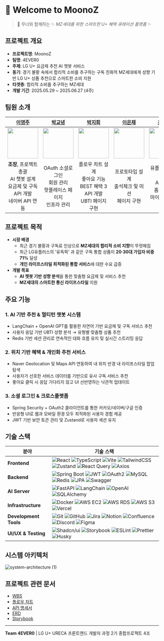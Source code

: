 # 🌈 Welcome to MoonoZ

> 🐙 무너와 함께하는
> ✨ *MZ세대를 위한 스마트한 U+ 혜택 큐레이션 플랫폼* ✨


## 프로젝트 개요

- **프로젝트명**: MoonoZ
- **팀명**: 4EVER0
- **주제**: LG U+ 요금제 추천 AI 챗봇 서비스
- **동기**: 경기 불황 속에서 합리적 소비를 추구하는 구독 친화적 MZ세대에게 성향 기반 LG U+ 상품 추천으로 스마트한 소비 지원
- **타겟층**: 합리적 소비를 추구하는 MZ세대
- **개발 기간**: 2025.05.29 ~ 2025.06.27 (4주)

## 팀원 소개

| [이영주](https://github.com/abyss-s) | [박교녕](https://github.com/kny0ng125) | [박지회](https://github.com/jihoi0615) | [이은채](https://github.com/eunchrri) | [홍민주](https://github.com/illustermin) |
| :---: | :---: | :---: | :---: | :---: |
| <img src="https://avatars.githubusercontent.com/u/77565980?v=4" width="100" /> | <img src="https://avatars.githubusercontent.com/u/80964083?v=4" width="100" /> | <img src="https://avatars.githubusercontent.com/u/197379577?v=4" width="100" /> | <img src="https://avatars.githubusercontent.com/u/171488704?v=4" width="100" /> | <img src="https://avatars.githubusercontent.com/u/134802163?v=4" width="100" /> |
| **조장**, 프로젝트 총괄<br/>AI 챗봇 설계<br/>요금제 및 구독 API 개발<br/>네이버 API 연동 | OAuth 소셜로그인<br/>회원 관리<br/>핫플레이스 페이지<br/>인프라 관리 | 플로우 차트 설계<br/>좋아요 기능<br/>BEST 혜택 3 API 개발<br/>UBTI 페이지 구현 | 프로토타입 설계<br/>출석체크 및 미션<br/>페이지 구현 | 유플투플 쿠폰 관리<br/>API 개발<br/>홈 화면 및<br/>마이페이지 구현 |

## 프로젝트 목적

- **시장 배경**
    - 최근 경기 불황과 구독료 인상으로 **MZ세대의 합리적 소비 지향**이 뚜렷해짐
    - 최근 LG유플러스의 '유독픽' 과 같은 구독 통합 상품이 **20·30대 가입자 비중 71%** 달성
    - **개인 라이프스타일 최적화된 통합 서비스**에 대한 수요 급증
- **개발 목표**
    - **AI 챗봇 기반 성향 분석**을 통한 맞춤형 요금제 및 서비스 추천
    - **MZ세대의 스마트한 통신 라이프스타일** 지원

## 주요 기능

### **1. AI 기반 추천 & 멀티턴 챗봇 시스템**
- LangChain + OpenAI GPT를 활용한 자연어 기반 요금제 및 구독 서비스 추천
- 사용자 응답 기반 UBTI 성향 분석 → 유형별 맞춤형 상품 추천
- Redis 기반 세션 관리로 연속적인 대화 흐름 유지 및 실시간 스트리밍 응답

### **2. 위치 기반 혜택 & 개인화 추천 서비스**
- Naver Geolocation 및 Maps API 연동하여 내 위치 반경 내 라이프스타일 팝업 탐색
- 사용자가 선호한 서비스 데이터를 기반으로 유사 구독 서비스 추천
- 좋아요 클릭 시 응답 기다리지 않고 UI 선반영하는 낙관적 업데이트

### **3. 소셜 로그인 & 크로스플랫폼**
- Spring Security + OAuth2 클라이언트를 통한 카카오/네이버/구글 인증
- 반응형 UI로 웹과 모바일 환경 모두 최적화된 사용자 경험 제공
- JWT 기반 보안 토큰 관리 및 Zustand로 사용자 세션 유지

## 기술 스택

| 분야 | 기술 스택 |
|------|-----------|
| **Frontend** | ![React](https://img.shields.io/badge/React-61DAFB?style=flat&logo=react&logoColor=black) ![TypeScript](https://img.shields.io/badge/TypeScript-3178C6?style=flat&logo=typescript&logoColor=white) ![Vite](https://img.shields.io/badge/Vite-646CFF?style=flat&logo=vite&logoColor=white) ![TailwindCSS](https://img.shields.io/badge/TailwindCSS-06B6D4?style=flat&logo=tailwindcss&logoColor=white) ![Zustand](https://img.shields.io/badge/Zustand-FF6B35?style=flat&logo=zustand&logoColor=white) ![React Query](https://img.shields.io/badge/React_Query-FF4154?style=flat&logo=reactquery&logoColor=white) ![Axios](https://img.shields.io/badge/Axios-5A29E4?style=flat&logo=axios&logoColor=white) |
| **Backend** | ![Spring Boot](https://img.shields.io/badge/Spring_Boot-6DB33F?style=flat&logo=spring-boot&logoColor=white) ![JWT](https://img.shields.io/badge/JWT-000000?style=flat&logo=JSON%20web%20tokens&logoColor=white) ![OAuth2](https://img.shields.io/badge/OAuth2-4285F4?style=flat&logo=oauth&logoColor=white) ![MySQL](https://img.shields.io/badge/MySQL-4479A1?style=flat&logo=mysql&logoColor=white) ![Redis](https://img.shields.io/badge/Redis-DC382D?style=flat&logo=redis&logoColor=white) ![JPA](https://img.shields.io/badge/JPA-59666C?style=flat&logo=hibernate&logoColor=white) ![Swagger](https://img.shields.io/badge/Swagger-85EA2D?style=flat&logo=swagger&logoColor=black) |
| **AI Server** | ![FastAPI](https://img.shields.io/badge/FastAPI-009688?style=flat&logo=fastapi&logoColor=white) ![LangChain](https://img.shields.io/badge/LangChain-1C3C3C?style=flat&logo=langchain&logoColor=white) ![OpenAI](https://img.shields.io/badge/OpenAI-412991?style=flat&logo=openai&logoColor=white) ![SQLAlchemy](https://img.shields.io/badge/SQLAlchemy-D71F00?style=flat&logo=sqlalchemy&logoColor=white) |
| **Infrastructure** | ![Docker](https://img.shields.io/badge/Docker-2496ED?style=flat&logo=docker&logoColor=white) ![AWS EC2](https://img.shields.io/badge/AWS_EC2-FF9900?style=flat&logo=amazon-ec2&logoColor=white) ![AWS RDS](https://img.shields.io/badge/AWS_RDS-527FFF?style=flat&logo=amazon-rds&logoColor=white) ![AWS S3](https://img.shields.io/badge/AWS_S3-569A31?style=flat&logo=amazon-s3&logoColor=white) ![Vercel](https://img.shields.io/badge/Vercel-000000?style=flat&logo=vercel&logoColor=white) |
| **Development Tools** | ![Git](https://img.shields.io/badge/Git-F05032?style=flat&logo=git&logoColor=white) ![GitHub](https://img.shields.io/badge/GitHub-181717?style=flat&logo=github&logoColor=white) ![Jira](https://img.shields.io/badge/Jira-0052CC?style=flat&logo=jira&logoColor=white) ![Notion](https://img.shields.io/badge/Notion-000000?style=flat&logo=notion&logoColor=white) ![Confluence](https://img.shields.io/badge/Confluence-172B4D?style=flat&logo=confluence&logoColor=white) ![Discord](https://img.shields.io/badge/Discord-5865F2?style=flat&logo=discord&logoColor=white) ![Figma](https://img.shields.io/badge/Figma-F24E1E?style=flat&logo=figma&logoColor=white) |
| **UI/UX & Testing** | ![Shadcn/ui](https://img.shields.io/badge/Shadcn%2Fui-000000?style=flat&logo=shadcnui&logoColor=white) ![Storybook](https://img.shields.io/badge/Storybook-FF4785?style=flat&logo=storybook&logoColor=white) ![ESLint](https://img.shields.io/badge/ESLint-4B32C3?style=flat&logo=eslint&logoColor=white) ![Prettier](https://img.shields.io/badge/Prettier-F7B93E?style=flat&logo=prettier&logoColor=black) ![Husky](https://img.shields.io/badge/Husky-42B883?style=flat&logo=husky&logoColor=white) |

## 시스템 아키텍처
![system-architecture (1)](https://github.com/user-attachments/assets/d6cc4fee-b1dc-4c97-8d39-9e3832c67a12)


## 프로젝트 관련 문서
- [WBS](https://docs.google.com/spreadsheets/d/1UDfvuGlu2SMSgcx6PEkuoJFbDS7qhjfWkcDg3WEnPKQ/edit?usp=sharing)
- [플로우 차트](https://www.figma.com/proto/C1HjN8qg3Vptm2j7k2cT8N/%ED%94%8C%EB%A1%9C%EC%9A%B0%EC%B0%A8%ED%8A%B8?node-id=1-4&t=OH4mgwF8RPp4bDv8-1&scaling=scale-down-width&content-scaling=fixed&page-id=0%3A1)
- [API 명세서](https://hollow-cello-87b.notion.site/1fb3347f51ee81269bceeaad7f3c76f1?v=1fb3347f51ee81719ba1000c67dfe978)
- [ERD](https://dbdiagram.io/d/DB_4ever0-684e577c3cc77757c8eaba7c)
- [Storybook](https://6835efb2a0dda6635d6b2c1d-nazyzhfott.chromatic.com)

---

**Team 4EVER0** | LG U+ URECA 프론트엔드 개발자 과정 2기 종합프로젝트 4조
